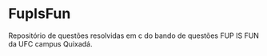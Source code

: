 # FupIsFun
Repositório de questões resolvidas em c do bando de questões FUP IS FUN da UFC campus Quixadá.
